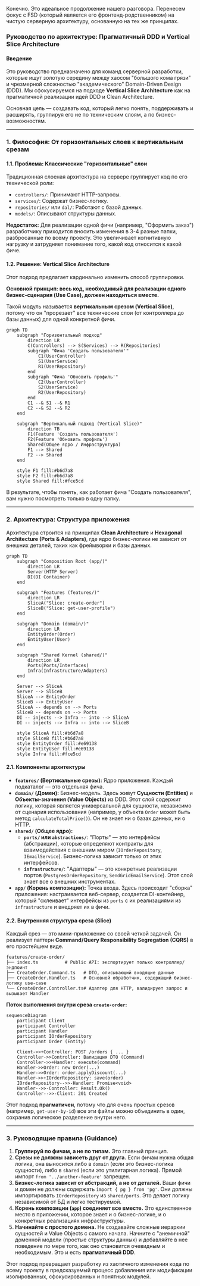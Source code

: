 Конечно. Это идеальное продолжение нашего разговора. Перенесем фокус с FSD (который является его фронтенд-родственником) на чистую серверную архитектуру, основанную на тех же принципах.

### Руководство по архитектуре: Прагматичный DDD и Vertical Slice Architecture

#### Введение

Это руководство предназначено для команд серверной разработки, которые ищут золотую середину между хаосом "большого кома грязи" и чрезмерной сложностью "академического" Domain-Driven Design (DDD). Мы сфокусируемся на подходе **Vertical Slice Architecture** как на прагматичной реализации идей DDD и Clean Architecture.

Основная цель — создавать код, который легко понять, поддерживать и расширять, группируя его не по техническим слоям, а по бизнес-возможностям.

---

### 1. Философия: От горизонтальных слоев к вертикальным срезам

#### 1.1. Проблема: Классические "горизонтальные" слои

Традиционная слоеная архитектура на сервере группирует код по его технической роли:

*   `controllers/`: Принимают HTTP-запросы.
*   `services/`: Содержат бизнес-логику.
*   `repositories/` или `dal/`: Работают с базой данных.
*   `models/`: Описывают структуры данных.

**Недостаток:** Для реализации одной фичи (например, "Оформить заказ") разработчику приходится вносить изменения в 3-4 разные папки, разбросанные по всему проекту. Это увеличивает когнитивную нагрузку и затрудняет понимание того, какой код относится к какой фиче.

#### 1.2. Решение: Vertical Slice Architecture

Этот подход предлагает кардинально изменить способ группировки.

**Основной принцип: весь код, необходимый для реализации одного бизнес-сценария (Use Case), должен находиться вместе.**

Такой модуль называется **вертикальным срезом (Vertical Slice)**, потому что он "прорезает" все технические слои (от контроллера до базы данных) для одной конкретной фичи.

```mermaid
graph TD
    subgraph "Горизонтальный подход"
        direction LR
        C(Controllers) --> S(Services) --> R(Repositories)
        subgraph "Фича 'Создать пользователя'"
            C1(UserController)
            S1(UserService)
            R1(UserRepository)
        end
        subgraph "Фича 'Обновить профиль'"
            C2(UserController)
            S2(UserService)
            R2(UserRepository)
        end
        C1 --& S1 --& R1
        C2 --& S2 --& R2
    end

    subgraph "Вертикальный подход (Vertical Slice)"
        direction TB
        F1(Feature 'Создать пользователя')
        F2(Feature 'Обновить профиль')
        Shared(Общее ядро / Инфраструктура)
        F1 --> Shared
        F2 --> Shared
    end

    style F1 fill:#b6d7a8
    style F2 fill:#b6d7a8
    style Shared fill:#fce5cd
```
В результате, чтобы понять, как работает фича "Создать пользователя", вам нужно посмотреть только в одну папку.

---

### 2. Архитектура: Структура приложения

Архитектура строится на принципах **Clean Architecture** и **Hexagonal Architecture (Ports & Adapters)**, где ядро бизнес-логики не зависит от внешних деталей, таких как фреймворки и базы данных.

```mermaid
graph TD
    subgraph "Composition Root (app/)"
        direction LR
        Server(HTTP Server)
        DI(DI Container)
    end

    subgraph "Features (features/)"
        direction LR
        SliceA("Slice: create-order")
        SliceB("Slice: get-user-profile")
    end

    subgraph "Domain (domain/)"
        direction LR
        EntityOrder(Order)
        EntityUser(User)
    end

    subgraph "Shared Kernel (shared/)"
        direction LR
        Ports(Ports/Interfaces)
        Infra(Infrastructure/Adapters)
    end

    Server --> SliceA
    Server --> SliceB
    SliceA --> EntityOrder
    SliceB --> EntityUser
    SliceA -- depends on --> Ports
    SliceB -- depends on --> Ports
    DI -- injects --> Infra -- into --> SliceA
    DI -- injects --> Infra -- into --> SliceB

    style SliceA fill:#b6d7a8
    style SliceB fill:#b6d7a8
    style EntityOrder fill:#e69138
    style EntityUser fill:#e69138
    style Infra fill:#fce5cd
```

#### 2.1. Компоненты архитектуры

*   **`features/` (Вертикальные срезы):** Ядро приложения. Каждый подкаталог — это отдельная фича.
*   **`domain/` (Домен):** Бизнес-модель. Здесь живут **Сущности (Entities)** и **Объекты-значения (Value Objects)** из DDD. Этот слой содержит логику, которая является универсальной для сущности, независимо от сценария использования (например, у объекта `Order` может быть метод `calculateTotalPrice()`). Он не знает ни о базах данных, ни о HTTP.
*   **`shared/` (Общее ядро):**
    *   **`ports/` или `abstractions/`**: "Порты" — это интерфейсы (абстракции), которые определяют контракты для взаимодействия с внешним миром (`IOrderRepository`, `IEmailService`). Бизнес-логика зависит только от этих интерфейсов.
    *   **`infrastructure/`**: "Адаптеры" — это конкретные реализации портов (`PostgresOrderRepository`, `SendGridEmailService`). Этот слой знает все о внешних инструментах.
*   **`app/` (Корень композиции):** Точка входа. Здесь происходит "сборка" приложения: настраивается веб-сервер, создается DI-контейнер, который "склеивает" интерфейсы из `ports` с их реализациями из `infrastructure` и внедряет их в фичи.

#### 2.2. Внутренняя структура среза (Slice)

Каждый срез — это мини-приложение со своей четкой задачей. Он реализует паттерн **Command/Query Responsibility Segregation (CQRS)** в его простейшем виде.

```
features/create-order/
├── index.ts          # Public API: экспортирует только контроллер/эндпоинт
├── CreateOrder.Command.ts   # DTO, описывающий входящие данные
├── CreateOrder.Handler.ts   # Основной обработчик, содержащий бизнес-логику use-case
└── CreateOrder.Controller.ts# Адаптер для HTTP, валидирует запрос и вызывает Handler
```

**Поток выполнения внутри среза `create-order`:**

```mermaid
sequenceDiagram
    participant Client
    participant Controller
    participant Handler
    participant IOrderRepository
    participant Order (Entity)

    Client->>+Controller: POST /orders { ... }
    Controller->>Controller: Валидация DTO (Command)
    Controller->>+Handler: execute(command)
    Handler->>Order: new Order(...)
    Handler->>Order: order.applyDiscount(...)
    Handler->>+IOrderRepository: save(order)
    IOrderRepository-->>-Handler: Promise<void>
    Handler-->>-Controller: Result.Ok()
    Controller-->>-Client: 201 Created
```
Этот подход **прагматичен**, потому что для очень простых срезов (например, `get-user-by-id`) все эти файлы можно объединить в один, сохранив логическое разделение внутри него.

---

### 3. Руководящие правила (Guidance)

1.  **Группируй по фичам, а не по типам.** Это главный принцип.
2.  **Срезы не должны зависеть друг от друга.** Если фичам нужна общая логика, она выносится либо в `domain` (если это бизнес-логика сущности), либо в `shared` (если это утилитарная логика). Прямой импорт `from '../another-feature'` запрещен.
3.  **Бизнес-логика зависит от абстракций, а не от деталей.** Ваши фичи и домен не должны содержать `import { pg } from 'pg'`. Они должны импортировать `IOrderRepository` из `shared/ports`. Это делает логику независимой от БД и легко тестируемой.
4.  **Корень композиции (`app`) соединяет все вместе.** Это единственное место в приложении, которое знает и о бизнес-логике, и о конкретных реализациях инфраструктуры.
5.  **Начинайте с простого домена.** Не создавайте сложные иерархии сущностей и Value Objects с самого начала. Начните с "анемичной" доменной модели (простые структуры данных) и добавляйте в нее поведение по мере того, как оно становится очевидным и необходимым. Это и есть **прагматичный DDD**.

Этот подход превращает разработку из хаотичного изменения кода по всему проекту в предсказуемый процесс добавления или модификации изолированных, сфокусированных и понятных модулей.